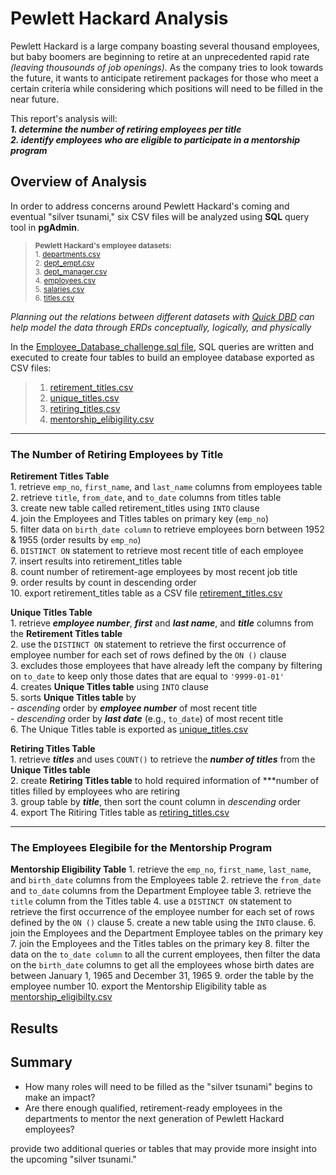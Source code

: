 # Pewlett Hackard Analysis
Pewlett Hackard is a large company boasting several thousand employees, but baby boomers are beginning to retire at an unprecedented rapid rate *(leaving thousounds of job openings)*. As the company tries to look towards the future, it wants to anticipate retirement packages for those who meet a certain criteria while considering which positions will need to be filled in the near future.

This report's analysis will:  
***1. determine the number of retiring employees per title***   
***2. identify employees who are eligible to participate in a mentorship program***

## Overview of Analysis

In order to address concerns around Pewlett Hackard's coming and eventual "silver tsunami," six CSV files will be analyzed using **SQL** query tool in **pgAdmin**.

> <sub>**Pewlett Hackard's employee datasets:**</sub>   
> <sub>1. [departments.csv](https://github.com/vzhang90/Pewlett-Hackard-Analysis/blob/main/data/departments.csv)</sub>  
> <sub>2. [dept_empt.csv](https://github.com/vzhang90/Pewlett-Hackard-Analysis/blob/main/data/dept_emp.csv)</sub>  
> <sub>3. [dept_manager.csv](https://github.com/vzhang90/Pewlett-Hackard-Analysis/blob/main/data/dept_manager.csv)</sub>  
> <sub>4. [employees.csv](https://github.com/vzhang90/Pewlett-Hackard-Analysis/blob/main/data/employees.csv)</sub>  
> <sub>5. [salaries.csv](https://github.com/vzhang90/Pewlett-Hackard-Analysis/blob/main/data/salaries.csv)</sub>  
> <sub>6. [titles.csv](https://github.com/vzhang90/Pewlett-Hackard-Analysis/blob/main/data/titles.csv)</sub>

*Planning out the relations between different datasets with [Quick DBD](https://www.quickdatabasediagrams.com/) can help model the data through ERDs conceptually, logically, and physically*

In the [Employee_Database_challenge.sql file](), SQL queries are written and executed to create four tables to build an employee database exported as CSV files:
> 1. [retirement_titles.csv]()
> 2. [unique_titles.csv]()
> 3. [retiring_titles.csv]()
> 4. [mentorship_elibigility.csv]()

---

### The Number of Retiring Employees by Title   
**Retirement Titles Table**    
    1. retrieve `emp_no`, `first_name`, and `last_name` columns from employees table    
    2. retrieve `title`, `from_date`, and `to_date` columns from titles table   
    3. create new table called retirement_titles using `INTO` clause    
    4. join the Employees and Titles tables on primary key (`emp_no`)    
    5. filter data on `birth_date column` to retrieve employees born between 1952 & 1955 (order results by `emp_no`)    
    6. `DISTINCT ON` statement to retrieve most recent title of each employee   
    7. insert results into retirement_titles table   
    8. count number of retirement-age employees by most recent job title   
    9. order results by count in descending order   
    10. export retirement_titles table as a CSV file [retirement_titles.csv]()
  
**Unique Titles Table**      
    1. retrieve ***employee number***, ***first*** and ***last name***, and ***title*** columns from the **Retirement Titles table**    
    2. use the `DISTINCT ON` statement to retrieve the first occurrence of employee number for each set of rows defined by the `ON ()` clause    
    3. excludes those employees that have already left the company by filtering on `to_date` to keep only those dates that are equal to `'9999-01-01'`    
    4. creates **Unique Titles table** using `INTO` clause   
    5. sorts **Unique Titles table** by   
            - *ascending* order by ***employee number*** of most recent title    
            - *descending* order by ***last date*** (e.g., `to_date`) of most recent title    
    6. The Unique Titles table is exported as [unique_titles.csv]()  

**Retiring Titles Table**     
    1. retrieve ***titles*** and uses `COUNT()` to retrieve the ***number of titles*** from the **Unique Titles table**     
    2. create **Retiring Titles table** to hold required information of ***number of titles filled by employees who are retiring     
    3. group table by ***title***, then sort the count column in *descending* order     
    4. export The Ritiring Titles table as [retiring_titles.csv]()     

---

### The Employees Elegibile for the Mentorship Program

**Mentorship Eligibility Table**
    1. retrieve the `emp_no`, `first_name`, `last_name`, and `birth_date` columns from the Employees table
    2. retrieve the `from_date` and `to_date` columns from the Department Employee table
    3. retrieve the `title` column from the Titles table
    4. use a `DISTINCT ON` statement to retrieve the first occurrence of the employee number for each set of rows defined by the `ON ()` clause
    5. create a new table using the `INTO` clause.
    6. join the Employees and the Department Employee tables on the primary key
    7. join the Employees and the Titles tables on the primary key
    8. filter the data on the `to_date column` to all the current employees, then filter the data on the `birth_date` columns to get all the employees whose birth dates are between January 1, 1965 and December 31, 1965
    9. order the table by the employee number
    10. export the Mentorship Eligibility table as [mentorship_eligibilty.csv]()

## Results

## Summary
- How many roles will need to be filled as the "silver tsunami" begins to make an impact?
- Are there enough qualified, retirement-ready employees in the departments to mentor the next generation of Pewlett Hackard employees?

provide two additional queries or tables that may provide more insight into the upcoming "silver tsunami." 
